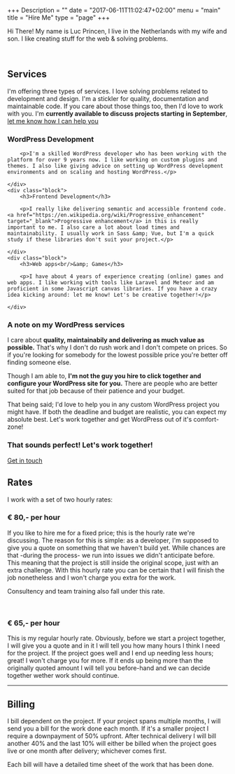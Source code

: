 +++
Description = ""
date = "2017-06-11T11:02:47+02:00"
menu = "main"
title = "Hire Me"
type = "page"
+++

<p class="message">

Hi There! My name is Luc Princen, I live in the Netherlands with my wife and son. I like creating stuff for the web &amp; solving problems. 
</p>

<br/>

## Services

I'm offering three types of services. I love solving problems related to development and design. I'm a stickler for quality, documentation and maintainable code. If you care about those things too, then I'd love to work with you. I'm **currently available to discuss projects starting in September**, <a href="mailto:luc@chefduweb.nl">let me know how I can help you</a>

<div class="block-container">
	<div class="block">
		<h3>WordPress Development</h3>

		<p>I'm a skilled WordPress developer who has been working with the platform for over 9 years now. I like working on custom plugins and themes. I also like giving advice on setting up WordPress development environments and on scaling and hosting WordPress.</p>

	</div>
	<div class="block">
		<h3>Frontend Development</h3>
		
		<p>I really like delivering semantic and accessible frontend code. <a href="https://en.wikipedia.org/wiki/Progressive_enhancement" target="_blank">Progressive enhancement</a> in this is really important to me. I also care a lot about load times and maintainability. I usually work in Sass &amp; Vue, but I'm a quick study if these libraries don't suit your project.</p>

	</div>
	<div class="block">
		<h3>Web apps<br/>&amp; Games</h3>

		<p>I have about 4 years of experience creating (online) games and web apps. I like working with tools like Laravel and Meteor and am proficient in some Javascript canvas libraries. If you have a crazy idea kicking around: let me know! Let's be creative together!</p>

	</div>
</div>


### A note on my WordPress services

I care about **quality, maintainabily and delivering as much value as possible.** That's why I don't do rush work and I don't compete on prices. So if you're looking for somebody for the lowest possible price you're better off finding someone else.

Though I am able to, **I'm not the guy you hire to click together and configure your WordPress site for you.** There are people who are better suited for that job because of their patience and your budget. 

That being said; I'd love to help you in any custom WordPress project you might have. If both the deadline and budget are realistic, you can expect my absolute best. Let's work together and get WordPress out of it's comfort-zone!

<div class="cta">
	<h3>That sounds perfect! Let's work together!</h3>
	<a href="mailto:luc@chefduweb.nl" class="button">Get in touch</a>
</div>

## Rates

I work with a set of two hourly rates:

### &euro; 80,- per hour
If you like to hire me for a fixed price; this is the hourly rate we're discussing. The reason for this is simple: as a developer, I'm supposed to give you a quote on something that we haven't build yet. While chances are that -during the process- we run into issues we didn't anticipate before. This meaning that the project is still inside the original scope, just with an extra challenge. 
With this hourly rate you can be certain that I will finish the job nonetheless and I won't charge you extra for the work.

Consultency and team training also fall under this rate. 

<br/>

### &euro; 65,- per hour
This is my regular hourly rate. Obviously, before we start a project together, I will give you a quote and in it I will tell you how many hours I think I need for the project. If the project goes well and I end up needing less hours; great! I won't charge you for more. If it ends up being more than the originally quoted amount I will tell you before-hand and we can decide together wether work should continue.


---

## Billing

I bill dependent on the project. If your project spans multiple months, I will send you a bill for the work done each month. If it's a smaller project I require a downpayment of 50% upfront. After technical delivery I will bill another 40% and the last 10% will either be billed when the project goes live or one month after delivery; whichever comes first.

Each bill will have a detailed time sheet of the work that has been done.